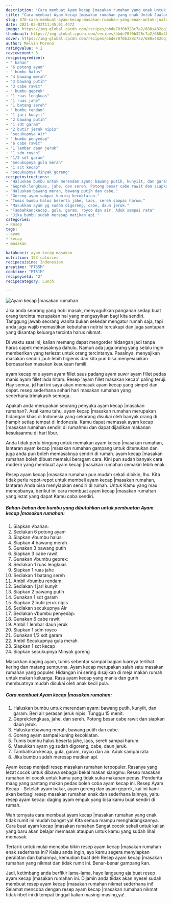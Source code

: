 ```yaml
---
description: "Cara membuat Ayam kecap |masakan rumahan yang enak Untuk Jualan"
title: "Cara membuat Ayam kecap |masakan rumahan yang enak Untuk Jualan"
slug: 870-cara-membuat-ayam-kecap-masakan-rumahan-yang-enak-untuk-jualan
date: 2021-05-02T11:45:01.447Z
image: https://img-global.cpcdn.com/recipes/bbde70f0b328c7a2/680x482cq70/ayam-kecap-masakan-rumahan-foto-resep-utama.jpg
thumbnail: https://img-global.cpcdn.com/recipes/bbde70f0b328c7a2/680x482cq70/ayam-kecap-masakan-rumahan-foto-resep-utama.jpg
cover: https://img-global.cpcdn.com/recipes/bbde70f0b328c7a2/680x482cq70/ayam-kecap-masakan-rumahan-foto-resep-utama.jpg
author: Melvin Moreno
ratingvalue: 4.2
reviewcount: 3
recipeingredient:
- " bahan"
- "6 potong ayam"
- " bumbu halus"
- "4 bawang merah"
- "3 bawang putih"
- "3 cabe rawit"
- " bumbu geprek"
- "1 ruas lengkuas"
- "1 ruas jahe"
- "1 batang sereh"
- " bumbu rendam"
- "1 jari kunyit"
- "2 bawang putih"
- "1 sdt garam"
- "2 butir jeruk nipis"
- "secukupnya Air"
- " bumbu penyedap"
- "6 cabe rawit"
- "1 lembar daun jeruk"
- "1 sdm royco"
- "1/2 sdt garam"
- "Secukupnya gula merah"
- "1 sct kecap"
- "secukupnya Minyak goreng"
recipeinstructions:
- "Haluskan bumbu untuk merendam ayam: bawang putih, kunyiit, dan garam. Beri air perasan jeruk nipis. Tunggu 15 menit."
- "Geprek:lengkuas, jahe, dan sereh. Potong besar cabe rawit dan siapkan daun jeruk."
- "Haluskan:bawang merah, bawang putih dan cabe."
- "Goreng ayam sampai kuning kecoklatan."
- "Tumis bumbu halus beserta jahe, laos, sereh sampai harum."
- "Masukkan ayam yg sudah digoreng, cabe, daun jeruk."
- "Tambahkan:kecap, gula, garam, royco dan air. Aduk sampai rata"
- "Jika bumbu sudah meresap matikan api."
categories:
- Resep
tags:
- ayam
- kecap
- masakan

katakunci: ayam kecap masakan 
nutrition: 153 calories
recipecuisine: Indonesian
preptime: "PT35M"
cooktime: "PT51M"
recipeyield: "2"
recipecategory: Lunch

---
```



![Ayam kecap |masakan rumahan](https://img-global.cpcdn.com/recipes/bbde70f0b328c7a2/680x482cq70/ayam-kecap-masakan-rumahan-foto-resep-utama.jpg)

Jika anda seorang yang hobi masak, menyuguhkan panganan sedap buat orang tercinta merupakan hal yang mengasyikan bagi kita sendiri. Tanggung jawab seorang  wanita bukan sekedar mengatur rumah saja, tapi anda juga wajib memastikan kebutuhan nutrisi tercukupi dan juga santapan yang disantap keluarga tercinta harus nikmat.

Di waktu  saat ini, kalian memang dapat mengorder hidangan jadi tanpa harus capek memasaknya dahulu. Namun ada juga orang yang selalu ingin memberikan yang terlezat untuk orang tercintanya. Pasalnya, menyajikan masakan sendiri jauh lebih higienis dan kita pun bisa menyesuaikan berdasarkan masakan kesukaan famili. 

ayam kecap mie ayam ayam fillet saus padang ayam suwir ayam fillet pedas manis ayam fillet lada hitam. Resep &#39;ayam fillet masakan kecap&#39; paling teruji. Hay semua. jd hari ini saya akan memasak ayam kecap yang simpel dan cepat. resep sederhana sehari hari masakan rumahan yang sederhana.trimakasih semoga.

Apakah anda merupakan seorang penyuka ayam kecap |masakan rumahan?. Asal kamu tahu, ayam kecap |masakan rumahan merupakan hidangan khas di Indonesia yang sekarang disukai oleh banyak orang di hampir setiap tempat di Indonesia. Kamu dapat memasak ayam kecap |masakan rumahan sendiri di rumahmu dan dapat dijadikan makanan kesukaanmu di hari libur.

Anda tidak perlu bingung untuk memakan ayam kecap |masakan rumahan, lantaran ayam kecap |masakan rumahan gampang untuk ditemukan dan juga anda pun boleh memasaknya sendiri di rumah. ayam kecap |masakan rumahan boleh dibuat memalui beragam cara. Kini pun sudah banyak cara modern yang membuat ayam kecap |masakan rumahan semakin lebih enak.

Resep ayam kecap |masakan rumahan pun mudah sekali dibikin, lho. Kita tidak perlu repot-repot untuk membeli ayam kecap |masakan rumahan, lantaran Anda bisa menyiapkan sendiri di rumah. Untuk Kamu yang mau mencobanya, berikut ini cara membuat ayam kecap |masakan rumahan yang lezat yang dapat Kamu coba sendiri.

<!--inarticleads1-->

##### Bahan-bahan dan bumbu yang dibutuhkan untuk pembuatan Ayam kecap |masakan rumahan:

1. Siapkan  √bahan:
1. Sediakan 6 potong ayam
1. Siapkan  √bumbu halus:
1. Siapkan 4 bawang merah
1. Gunakan 3 bawang putih
1. Siapkan 3 cabe rawit
1. Gunakan  √bumbu geprek:
1. Sediakan 1 ruas lengkuas
1. Siapkan 1 ruas jahe
1. Sediakan 1 batang sereh
1. Ambil  √bumbu rendam:
1. Sediakan 1 jari kunyit
1. Siapkan 2 bawang putih
1. Gunakan 1 sdt garam
1. Siapkan 2 butir jeruk nipis
1. Sediakan secukupnya Air
1. Sediakan  √bumbu penyedap:
1. Gunakan 6 cabe rawit
1. Ambil 1 lembar daun jeruk
1. Siapkan 1 sdm royco
1. Gunakan 1/2 sdt garam
1. Ambil Secukupnya gula merah
1. Siapkan 1 sct kecap
1. Siapkan secukupnya Minyak goreng


Masukkan daging ayam, tumis sebentar sampai bagian luarnya terlihat kering dan matang sempurna. Ayam kecap merupakan salah satu masakan rumahan yang populer. Hidangan ini sering disajikan di meja makan rumah untuk makan keluarga. Rasa ayam kecap yang manis dan gurih membuatnya mudah disukai oleh anak kecil pula. 

<!--inarticleads2-->

##### Cara membuat Ayam kecap |masakan rumahan:

1. Haluskan bumbu untuk merendam ayam: bawang putih, kunyiit, dan garam. Beri air perasan jeruk nipis. Tunggu 15 menit.
1. Geprek:lengkuas, jahe, dan sereh. Potong besar cabe rawit dan siapkan daun jeruk.
1. Haluskan:bawang merah, bawang putih dan cabe.
1. Goreng ayam sampai kuning kecoklatan.
1. Tumis bumbu halus beserta jahe, laos, sereh sampai harum.
1. Masukkan ayam yg sudah digoreng, cabe, daun jeruk.
1. Tambahkan:kecap, gula, garam, royco dan air. Aduk sampai rata
1. Jika bumbu sudah meresap matikan api.


Ayam kecap menjadi resep masakan rumahan terpopuler. Rasanya yang lezat cocok untuk dibawa sebagai bekal makan siangmu. Resep masakan rumahan ini cocok untuk kamu yang tidak suka makanan pedas. Penderita maag yang pantang makan pedas boleh coba ayam kecap ini. Resep Ayam Kecap - Setelah ayam bakar, ayam goreng dan ayam geprek, kai ini kami akan berbagi resep masakan rumahan enak dan sederhana lainnya, yaitu resep ayam kecap: daging ayam empuk yang bisa kamu buat sendiri di rumah. 

Wah ternyata cara membuat ayam kecap |masakan rumahan yang enak tidak rumit ini mudah banget ya! Kita semua mampu menghidangkannya. Cara buat ayam kecap |masakan rumahan Sangat cocok sekali untuk kalian yang baru akan belajar memasak ataupun untuk kamu yang sudah lihai memasak.

Tertarik untuk mulai mencoba bikin resep ayam kecap |masakan rumahan enak sederhana ini? Kalau anda ingin, ayo kamu segera menyiapkan peralatan dan bahannya, kemudian buat deh Resep ayam kecap |masakan rumahan yang nikmat dan tidak rumit ini. Benar-benar gampang kan. 

Jadi, ketimbang anda berfikir lama-lama, hayo langsung aja buat resep ayam kecap |masakan rumahan ini. Dijamin anda tiidak akan nyesel sudah membuat resep ayam kecap |masakan rumahan nikmat sederhana ini! Selamat mencoba dengan resep ayam kecap |masakan rumahan nikmat tidak ribet ini di tempat tinggal kalian masing-masing,ya!.


